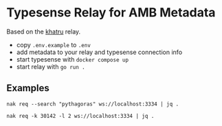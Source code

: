 # Typesense Relay for AMB Metadata

Based on the [khatru](https://github.com/fiatjaf/khatru) relay.

- copy `.env.example` to `.env`
- add metadata to your relay and typesense connection info
- start typesense with `docker compose up`
- start relay with `go run .`

## Examples

`nak req --search "pythagoras" ws://localhost:3334 | jq .`

`nak req -k 30142 -l 2 ws://localhost:3334 | jq .`


